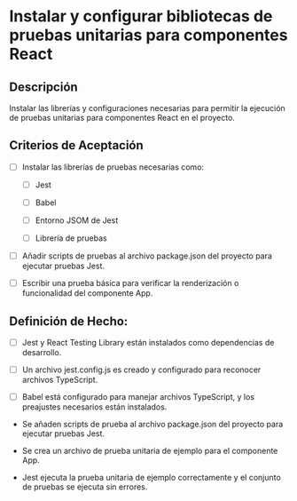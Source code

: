 # Instalar y configurar bibliotecas de pruebas unitarias para componentes React

## Descripción

Instalar las librerías y configuraciones necesarias para permitir la ejecución de pruebas unitarias para componentes React en el proyecto.

## Criterios de Aceptación

- [ ] Instalar las librerías de pruebas necesarias como:

    - [ ] Jest

    - [ ] Babel

    - [ ] Entorno JSOM de Jest

    - [ ] Librería de pruebas

- [ ] Añadir scripts de pruebas al archivo package.json del proyecto para ejecutar pruebas Jest.

- [ ] Escribir una prueba básica para verificar la renderización o funcionalidad del componente App.

## Definición de Hecho:

- [ ] Jest y React Testing Library están instalados como dependencias de desarrollo.

- [ ] Un archivo jest.config.js es creado y configurado para reconocer archivos TypeScript.

- [ ] Babel está configurado para manejar archivos TypeScript, y los preajustes necesarios están instalados.

- Se añaden scripts de prueba al archivo package.json del proyecto para ejecutar pruebas Jest.

- Se crea un archivo de prueba unitaria de ejemplo para el componente App.

- Jest ejecuta la prueba unitaria de ejemplo correctamente y el conjunto de pruebas se ejecuta sin errores.